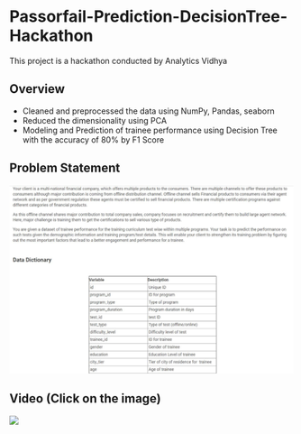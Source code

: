 # Passorfail-Prediction-DecisionTree-Hackathon
This project is a hackathon conducted by Analytics Vidhya
## Overview
- Cleaned and preprocessed the data using NumPy, Pandas, seaborn
- Reduced the dimensionality using PCA
- Modeling and Prediction of trainee performance using Decision Tree with the accuracy of 80% by F1 Score 

## Problem Statement

![](80747310-de2ed380-8b40-11ea-838b-e5915a878668.JPG)


## Video (Click on the image)
 
 [<img src="https://img.youtube.com/vi/Ikj6ANjRgsI/maxresdefault.jpg" width="60%">](https://youtu.be/Ikj6ANjRgsI)
